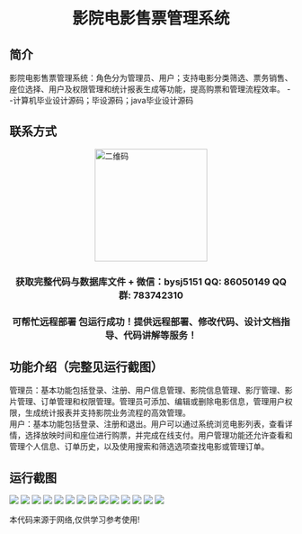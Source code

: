 <p><h1 align="center">影院电影售票管理系统</h1></p>

## 简介
影院电影售票管理系统：角色分为管理员、用户；支持电影分类筛选、票务销售、座位选择、用户及权限管理和统计报表生成等功能，提高购票和管理流程效率。    --计算机毕业设计源码；毕设源码；java毕业设计源码


## 联系方式
<img src="https://bs-1329754181.cos.ap-shanghai.myqcloud.com/wx.jpg" alt="二维码" style="display: block; margin: 0 auto;" width="200px">
<p><h3 align="center">获取完整代码与数据库文件 + 微信：bysj5151 QQ: 86050149 QQ群: 783742310</h3></p>
<p><h3 align="center">可帮忙远程部署 包运行成功！提供远程部署、修改代码、设计文档指导、代码讲解等服务！</h3></p>

## 功能介绍（完整见运行截图）
管理员：基本功能包括登录、注册、用户信息管理、影院信息管理、影厅管理、影片管理、订单管理和权限管理。管理员可添加、编辑或删除电影信息，管理用户权限，生成统计报表并支持影院业务流程的高效管理。  
用户：基本功能包括登录、注册和退出。用户可以通过系统浏览电影列表，查看详情，选择放映时间和座位进行购票，并完成在线支付。用户管理功能还允许查看和管理个人信息、订单历史，以及使用搜索和筛选选项查找电影或管理订单。


## 运行截图
![](imgs/588112-20221009121008525-1619433440.png)
![](imgs/588112-20221009121019720-2035139080.png)
![](imgs/588112-20221009121023455-1842165233.png)
![](imgs/588112-20221009121027956-286121136.png)
![](imgs/588112-20221009121032118-1842877815.png)
![](imgs/588112-20221009121051018-1809355479.png)
![](imgs/588112-20221009121104257-676099171.png)
![](imgs/588112-20221009121110694-1247701976.png)
![](imgs/588112-20221009121116391-1225426590.png)
![](imgs/588112-20220922103526339-1493007170.png)
![](imgs/588112-20220922103543790-1329624097.png)
![](imgs/588112-20220922103559105-1654136839.png)
![](imgs/588112-20220922103617450-1858868571.png)
![](imgs/588112-20220922103637646-959105862.png)

<p>本代码来源于网络,仅供学习参考使用!</p>
